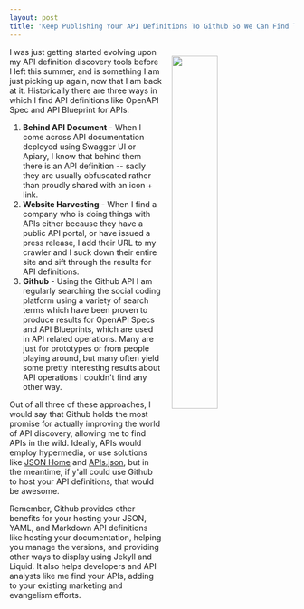 ```yaml
---
layout: post
title: 'Keep Publishing Your API Definitions To Github So We Can Find Them'
---
```

<p><img style="padding: 15px;" src="https://s3.amazonaws.com/kinlane-productions/bw-icons/bw-github-api.png" alt="" width="40%" align="right" /></p>
<p>I was just getting started evolving upon my API definition discovery tools before I left this summer, and is something I am just picking up again, now that I am back at it. Historically there are three ways in which I find API definitions like OpenAPI Spec and API Blueprint for APIs:</p>
<ol>
<li><strong>Behind API Document</strong> - When I come across API documentation deployed using Swagger UI or Apiary, I know that behind them there is an API definition -- sadly they are usually obfuscated rather than proudly shared with an icon + link.</li>
<li><strong>Website Harvesting</strong> - When I find a company who is doing things with APIs either because they have a public API portal, or have issued a press release, I add their URL to my crawler and I suck down their entire site and sift through the results for API definitions.</li>
<li><strong>Github</strong> - Using the Github API I am regularly searching the social coding platform using a variety of search terms which have been proven to produce results for OpenAPI Specs and API Blueprints, which are used in API related operations. Many are just for prototypes or from people playing around, but many often yield some pretty interesting results about API operations I couldn't find any other way.&nbsp;</li>
</ol>
<p>Out of all three of these approaches, I would say that Github holds the most promise for actually improving the world of API discovery, allowing me to find APIs in the wild. Ideally, APIs would employ hypermedia, or use solutions like <a href="https://tools.ietf.org/html/draft-nottingham-json-home-02">JSON Home</a> and <a href="http://apisjson.org">APIs.json</a>, but in the meantime, if y'all could use Github to host your API definitions, that would be awesome.</p>
<p>Remember, Github provides other benefits for your hosting your JSON, YAML, and Markdown API definitions like hosting your documentation, helping you manage the versions, and providing other ways to display using Jekyll and Liquid. It also helps developers and API analysts like me find your APIs, adding to your existing marketing and evangelism efforts.</p>